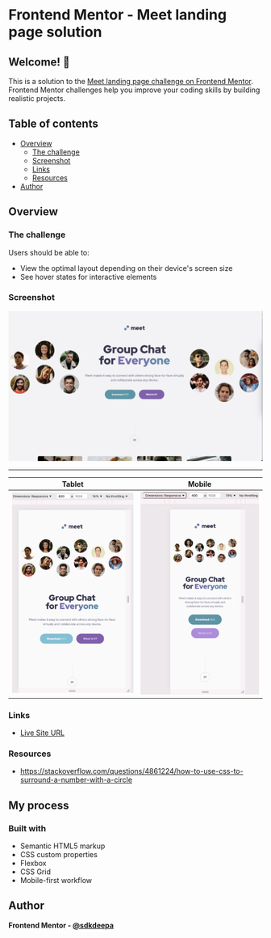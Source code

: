 # Frontend Mentor - Meet landing page solution

## Welcome! 👋

This is a solution to the [Meet landing page challenge on Frontend Mentor](https://www.frontendmentor.io/challenges/meet-landing-page-rbTDS6OUR). Frontend Mentor challenges help you improve your coding skills by building realistic projects. 

## Table of contents

- [Overview](#overview)
  - [The challenge](#the-challenge)
  - [Screenshot](#screenshot)
  - [Links](#links)
  - [Resources](#resources)
- [Author](#author)


## Overview

### The challenge

Users should be able to:

- View the optimal layout depending on their device's screen size
- See hover states for interactive elements

### Screenshot

![Desktop](screenshots/desktop.png)

<hr>

Tablet            |  Mobile
:-------------------------:|:-------------------------:
![Tablet](screenshots/tablet.png)  |  ![Mobile](screenshots/mobile.png)

### Links

- [Live Site URL](https://your-live-site-url.com)

### Resources
- https://stackoverflow.com/questions/4861224/how-to-use-css-to-surround-a-number-with-a-circle

## My process

### Built with
- Semantic HTML5 markup
- CSS custom properties
- Flexbox
- CSS Grid
- Mobile-first workflow


## Author
**Frontend Mentor - [@sdkdeepa](https://www.frontendmentor.io/profile/sdkdeepa)**


